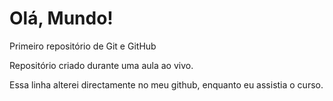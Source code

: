 # Olá, Mundo!
 Primeiro repositório de Git e GitHub

 Repositório criado durante uma aula ao vivo.

Essa linha alterei directamente no meu github, enquanto eu assistia o curso.
